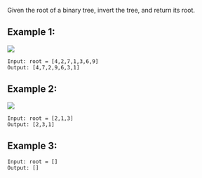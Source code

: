 Given the root of a binary tree, invert the tree, and return its root.


## Example 1:
[<img src="https://assets.leetcode.com/uploads/2021/03/14/invert1-tree.jpg">]()

```
Input: root = [4,2,7,1,3,6,9]
Output: [4,7,2,9,6,3,1]

```
## Example 2:

[<img src="https://assets.eetcode.com/uploads/2021/03/14/invert2-tree.jpg">]()

```
Input: root = [2,1,3]
Output: [2,3,1]
```
## Example 3:
```
Input: root = []
Output: []
```